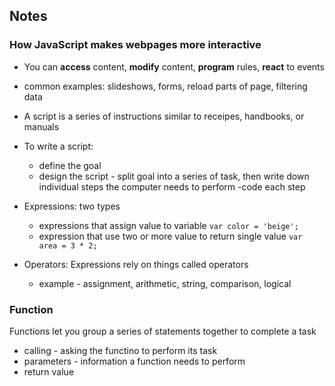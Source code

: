 ## Notes

### How JavaScript makes webpages more interactive
- You can **access** content, **modify** content, **program** rules, **react** to events  
- common examples: slideshows, forms, reload parts of page, filtering data
- A script is a series of instructions similar to receipes, handbooks, or manuals
- To write a script:
  - define the goal
  - design the script - split goal into a series of task, then write down individual steps the computer needs to perform
  -code each step

- Expressions: two types
  - expressions that assign value to variable
  `var color = 'beige';`
  - expression that use two or more value to return single value
  `var area = 3 * 2;`

- Operators:  Expressions rely on things called operators
  - example - assignment, arithmetic, string, comparison, logical

### Function

Functions let you group a series of statements together to complete a task
- calling - asking the functino to perform its task
- parameters - information a function needs to perform
- return value 
